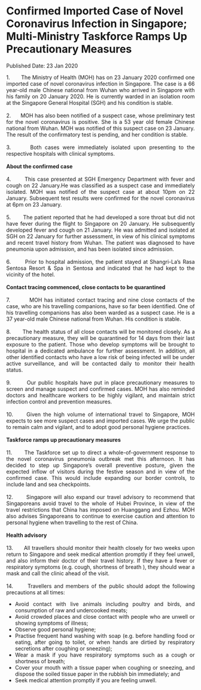 <html>
    <meta http-equiv="Content-Type" content="text/html; charset=utf-8"/>
    <meta charset="utf-8"/>
    <title>Confirmed Imported Case of Novel Coronavirus Infection in Singapore; Multi-Ministry Taskforce Ramps Up Precautionary Measures</title>
    <body><h1>Confirmed Imported Case of Novel Coronavirus Infection in Singapore; Multi-Ministry Taskforce Ramps Up Precautionary Measures</h1>
    <p>Published Date: 23 Jan 2020</p> <p style="text-align: justify;">1.&nbsp; &nbsp; &nbsp; &nbsp;The Ministry of Health (MOH) has on 23 January 2020 confirmed one imported case of novel coronavirus infection in Singapore. The case is a 66 year-old male Chinese national from Wuhan who arrived in Singapore with his family on 20 January 2020. He is currently warded in an isolation room at the Singapore General Hospital (SGH) and his condition is stable.<br><br>2.&nbsp; &nbsp; &nbsp; MOH has also been notified of a suspect case, whose preliminary test for the novel coronavirus is positive. She is a 53 year old female Chinese national from Wuhan. MOH was notified of this suspect case on 23 January. The result of the confirmatory test is pending, and her condition is stable.<br><br>3.&nbsp; &nbsp; &nbsp; Both cases were immediately isolated upon presenting to the respective hospitals with clinical symptoms.<br><br><strong>About the confirmed case<br><br></strong>4.&nbsp; &nbsp; &nbsp; &nbsp;This case presented at SGH Emergency Department with fever and cough on 22 January.He was classified as a suspect case and immediately isolated. MOH was notified of the suspect case at about 10pm on 22 January. Subsequent test results were confirmed for the novel coronavirus at 6pm on 23 January.<br><br>5.&nbsp; &nbsp; &nbsp; &nbsp;The patient reported that he had developed a sore throat but did not have fever during the flight to Singapore on 20 January. He subsequently developed fever and cough on 21 January. He was admitted and isolated at SGH on 22 January for further assessment, in view of his clinical symptoms and recent travel history from Wuhan. The patient was diagnosed to have pneumonia upon admission, and has been isolated since admission.<br><br>6.&nbsp; &nbsp; &nbsp; &nbsp;Prior to hospital admission, the patient stayed at Shangri-La’s Rasa Sentosa Resort &amp; Spa in Sentosa and indicated that he had kept to the vicinity of the hotel.<br><br><strong>Contact tracing commenced, close contacts to be quarantined<br><br></strong>7.&nbsp; &nbsp; &nbsp; &nbsp; &nbsp;MOH has initiated contact tracing and nine close contacts of the case, who are his travelling companions, have so far been identified. One of his travelling companions has also been warded as a suspect case. He is a 37 year-old male Chinese national from Wuhan. His condition is stable.<br><br>8.&nbsp; &nbsp; &nbsp; &nbsp;The health status of all close contacts will be monitored closely. As a precautionary measure, they will be quarantined for 14 days from their last exposure to the patient. Those who develop symptoms will be brought to hospital in a dedicated ambulance for further assessment.&nbsp;In addition, all other identified contacts who have a low risk of being infected will be under active surveillance, and will be contacted daily to monitor their health status.<br><br>9.&nbsp; &nbsp; &nbsp; &nbsp;Our public hospitals have put in place precautionary measures to screen and manage suspect and confirmed cases. MOH has also reminded doctors and healthcare workers to be highly vigilant, and maintain strict infection control and prevention measures.<br><br>10.&nbsp; &nbsp; &nbsp;Given the high volume of international travel to Singapore, MOH expects to see more suspect cases and imported cases. We urge the public to remain calm and vigilant, and to adopt good personal hygiene practices.<br><br><strong>Taskforce ramps up precautionary measures<br><br></strong>11.&nbsp; &nbsp; &nbsp; The Taskforce set up to direct a whole-of-government response to the novel coronavirus pneumonia outbreak met this afternoon. It has decided to step up Singapore’s overall preventive posture, given the expected inflow of visitors during the festive season and in view of the confirmed case. This would include expanding our border controls, to include land and sea checkpoints.<br><br>12.&nbsp; &nbsp; &nbsp; Singapore will also expand our travel advisory to recommend that Singaporeans avoid travel to the whole of Hubei Province, in view of the travel restrictions that China has imposed on Huanggang and Ezhou. MOH also advises Singaporeans to continue to exercise caution and attention to personal hygiene when travelling to the rest of China.<br><br><strong>Health advisory<br><br></strong>13.&nbsp; &nbsp; &nbsp; All travellers should monitor their health closely for two weeks upon return to Singapore and seek medical attention promptly if they feel unwell, and also inform their doctor of their travel history. If they have a fever or respiratory symptoms (e.g. cough, shortness of breath ), they should wear a mask and call the clinic ahead of the visit.<br><br>14.&nbsp; &nbsp; &nbsp; Travellers and members of the public should adopt the following precautions at all times:</p> <ul type="disc"> <li style="text-align: justify;">Avoid contact with live animals including poultry and birds, and consumption of raw and undercooked meats;</li> <li style="text-align: justify;">Avoid crowded places and close contact with people who are unwell or showing symptoms of illness;</li> <li style="text-align: justify;">Observe good personal hygiene;&nbsp;</li> <li style="text-align: justify;">Practise frequent hand washing with soap (e.g. before handling food or eating, after going to toilet, or when hands are dirtied by respiratory secretions after coughing or sneezing);&nbsp;</li> <li style="text-align: justify;">Wear a mask if you have respiratory symptoms such as a cough or shortness of breath;</li> <li style="text-align: justify;">Cover your mouth with a tissue paper when coughing or sneezing, and dispose the soiled tissue paper in the rubbish bin immediately; and</li> <li style="text-align: justify;">Seek medical attention promptly if you are feeling unwell.</li> </ul></body>
</html>